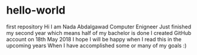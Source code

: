 # hello-world
first repository
Hi
I am Nada Abdalgawad
Computer Enigneer
Just finished my second year
which means half of my bachelor is done
I created GitHub account on 18th May 2018
I hope I will be happy when I read this in the upcoming years
When I have accomplished some or many of my goals :)
